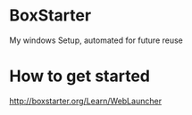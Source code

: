 BoxStarter
==========

My windows Setup, automated for future reuse

# How to get started

http://boxstarter.org/Learn/WebLauncher
